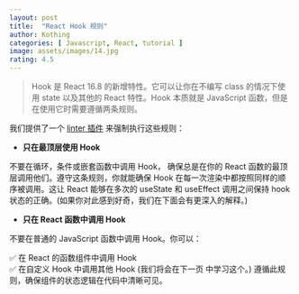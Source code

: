 ```yaml
---
layout: post
title:  "React Hook 规则"
author: Kothing
categories: [ Javascript, React, tutorial ]
image: assets/images/14.jpg
rating: 4.5
---
```

> Hook 是 React 16.8 的新增特性。它可以让你在不编写 class 的情况下使用 state 以及其他的 React 特性。Hook 本质就是 JavaScript 函数，但是在使用它时需要遵循两条规则。

我们提供了一个 [linter 插件](https://www.npmjs.com/package/eslint-plugin-react-hooks "linter") 来强制执行这些规则：

+ **只在最顶层使用 Hook** 

不要在循环，条件或嵌套函数中调用 Hook， 确保总是在你的 React 函数的最顶层调用他们。遵守这条规则，你就能确保 Hook 在每一次渲染中都按照同样的顺序被调用。这让 React 能够在多次的 useState 和 useEffect 调用之间保持 hook 状态的正确。(如果你对此感到好奇，我们在下面会有更深入的解释。)

+ **只在 React 函数中调用 Hook** 

不要在普通的 JavaScript 函数中调用 Hook。你可以：

✅ 在 React 的函数组件中调用 Hook  
✅ 在自定义 Hook 中调用其他 Hook (我们将会在下一页 中学习这个。) 
遵循此规则，确保组件的状态逻辑在代码中清晰可见。
